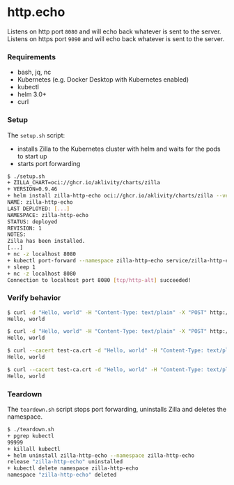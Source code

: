 # http.echo

Listens on http port `8080` and will echo back whatever is sent to the server.
Listens on https port `9090` and will echo back whatever is sent to the server.

### Requirements

- bash, jq, nc
- Kubernetes (e.g. Docker Desktop with Kubernetes enabled)
- kubectl
- helm 3.0+
- curl

### Setup

The `setup.sh` script:
- installs Zilla to the Kubernetes cluster with helm and waits for the pods to start up
- starts port forwarding

```bash
$ ./setup.sh
+ ZILLA_CHART=oci://ghcr.io/aklivity/charts/zilla
+ VERSION=0.9.46
+ helm install zilla-http-echo oci://ghcr.io/aklivity/charts/zilla --version 0.9.46 --namespace zilla-http-echo --wait [...]
NAME: zilla-http-echo
LAST DEPLOYED: [...]
NAMESPACE: zilla-http-echo
STATUS: deployed
REVISION: 1
NOTES:
Zilla has been installed.
[...]
+ nc -z localhost 8080
+ kubectl port-forward --namespace zilla-http-echo service/zilla-http-echo 8080 9090
+ sleep 1
+ nc -z localhost 8080
Connection to localhost port 8080 [tcp/http-alt] succeeded!
```

### Verify behavior

```bash
$ curl -d "Hello, world" -H "Content-Type: text/plain" -X "POST" http://localhost:8080/
Hello, world
```
```bash
$ curl -d "Hello, world" -H "Content-Type: text/plain" -X "POST" http://localhost:8080/ --http2-prior-knowledge
Hello, world
```
```bash
$ curl --cacert test-ca.crt -d "Hello, world" -H "Content-Type: text/plain" -X "POST" https://localhost:9090/ --http1.1
Hello, world
```
```bash
$ curl --cacert test-ca.crt -d "Hello, world" -H "Content-Type: text/plain" -X "POST" https://localhost:9090/ --http2
Hello, world
```

### Teardown

The `teardown.sh` script stops port forwarding, uninstalls Zilla and deletes the namespace.

```bash
$ ./teardown.sh
+ pgrep kubectl
99999
+ killall kubectl
+ helm uninstall zilla-http-echo --namespace zilla-http-echo
release "zilla-http-echo" uninstalled
+ kubectl delete namespace zilla-http-echo
namespace "zilla-http-echo" deleted
```
